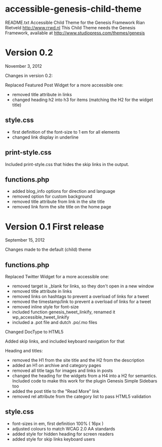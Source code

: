 accessible-genesis-child-theme
==============================

README.txt Accessible Child Theme for the Genesis Framework
Rian Rietveld http://www.rrwd.nl
This Child Theme needs the Genesis Framework, available at http://www.studiopress.com/themes/genesis

Version 0.2
===========
November 3, 2012

Changes in version 0.2:

Replaced Featured Post Widget for a more accessible one:
- removed title attribute in links
- changed heading h2 into h3 for items (matching the H2 for the widget title)

style.css
-------------
- first definition of the font-size to 1 em for all elements
- changed link display in underline

print-style.css
-------------
Included print-style.css that hides the skip links in the output.

functions.php
-------------
- added blog_info options for direction and language
- removed option for custom background
- removed title attribute from link in the site title
- removed link form the site title on the home page


Version 0.1 First release
=========================
September 15, 2012

Changes made to the default (child) theme

functions.php
-------------

Replaced Twitter Widget for a more accessible one:
- removed target is _blank for links, so they don't open in a new window
- removed title attribute in links
- removed links on hashtags to prevent a overload of links for a tweet
- removed the timestamp/link to prevent a overload of links for a tweet
- removed inline style for font-size
- included function genesis_tweet_linkify, renamed it wp_accessible_tweet_linkify
- included a .pot file and dutch .po/.mo files

Changed DocType to HTML5

Added skip links, and included keyboard navigation for that

Heading and titles:
- removed the H1 from the site title and the H2 from the description
- added an H1 on archive and category pages
- removed all title tags for images and links in posts
- changed the heading for the widgets from a H4 into a H2 for semantics. Included code to make this work for the plugin Genesis Simple Sidebars too
- added the post title to the "Read More" link
- removed rel attribute from the category list to pass HTML5 validation

style.css
-------------
- font-sizes in em, first definition 100% ( 16px )
- adjusted colours to match WCAG 2.0 AA standards
- added style for hidden heading for screen readers
- added style for skip links keyboard users 